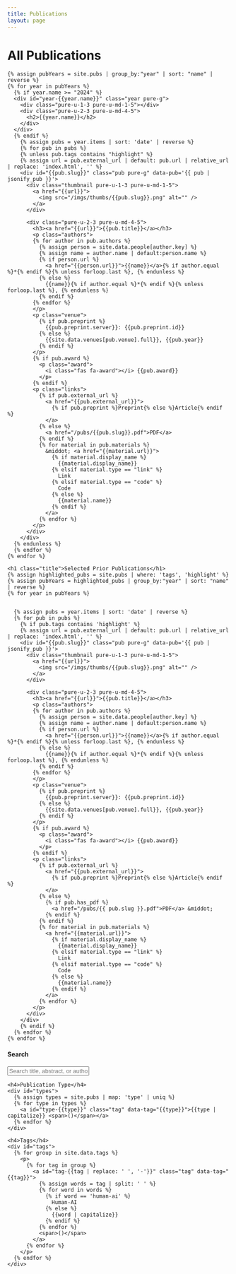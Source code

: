 ```yaml
---
title: Publications
layout: page
---
```

<div id="pubs" class="pure-g">
  <div id="content" class="pure-u-1 pure-u-md-3-4">
    <h1 class="title">All Publications</h1>

    {% assign pubYears = site.pubs | group_by:"year" | sort: "name" | reverse %}
    {% for year in pubYears %}
      {% if year.name >= "2024" %}
      <div id="year-{{year.name}}" class="year pure-g">
        <div class="pure-u-1-3 pure-u-md-1-5"></div>
        <div class="pure-u-2-3 pure-u-md-4-5">
          <h2>{{year.name}}</h2>
        </div>
      </div>
      {% endif %}
        {% assign pubs = year.items | sort: 'date' | reverse %}
        {% for pub in pubs %}
        {% unless pub.tags contains "highlight" %}
        {% assign url = pub.external_url | default: pub.url | relative_url | replace: 'index.html', '' %}
        <div id="{{pub.slug}}" class="pub pure-g" data-pub='{{ pub | jsonify_pub }}'>
          <div class="thumbnail pure-u-1-3 pure-u-md-1-5">
            <a href="{{url}}">
              <img src="/imgs/thumbs/{{pub.slug}}.png" alt="" />
            </a>
          </div>

          <div class="pure-u-2-3 pure-u-md-4-5">
            <h3><a href="{{url}}">{{pub.title}}</a></h3>
            <p class="authors">
            {% for author in pub.authors %}
              {% assign person = site.data.people[author.key] %}
              {% assign name = author.name | default:person.name %}
              {% if person.url %}
                <a href="{{person.url}}">{{name}}</a>{% if author.equal %}*{% endif %}{% unless forloop.last %}, {% endunless %}
              {% else %}
                {{name}}{% if author.equal %}*{% endif %}{% unless forloop.last %}, {% endunless %}
              {% endif %}
            {% endfor %}
            </p>
            <p class="venue">
              {% if pub.preprint %}
                {{pub.preprint.server}}: {{pub.preprint.id}}
              {% else %}
                {{site.data.venues[pub.venue].full}}, {{pub.year}}
              {% endif %}
            </p>
            {% if pub.award %}
              <p class="award">
                <i class="fas fa-award"></i> {{pub.award}}
              </p>
            {% endif %}
            <p class="links">
              {% if pub.external_url %}
                <a href="{{pub.external_url}}">
                  {% if pub.preprint %}Preprint{% else %}Article{% endif %}
                </a>
              {% else %}
                <a href="/pubs/{{pub.slug}}.pdf">PDF</a>
              {% endif %}
              {% for material in pub.materials %}
                &middot; <a href="{{material.url}}">
                  {% if material.display_name %}
                    {{material.display_name}}
                  {% elsif material.type == "link" %}
                    Link
                  {% elsif material.type == "code" %}
                    Code
                  {% else %}
                    {{material.name}}
                  {% endif %}
                </a>
              {% endfor %}
            </p>
          </div>
        </div>
      {% endunless %}
      {% endfor %}
    {% endfor %}

    <h1 class="title">Selected Prior Publications</h1>
    {% assign highlighted_pubs = site.pubs | where: 'tags', 'highlight' %}
    {% assign pubYears = highlighted_pubs | group_by:"year" | sort: "name" | reverse %}
    {% for year in pubYears %}
      

      {% assign pubs = year.items | sort: 'date' | reverse %}
      {% for pub in pubs %}
        {% if pub.tags contains 'highlight' %}
        {% assign url = pub.external_url | default: pub.url | relative_url | replace: 'index.html', '' %}
        <div id="{{pub.slug}}" class="pub pure-g" data-pub='{{ pub | jsonify_pub }}'>
          <div class="thumbnail pure-u-1-3 pure-u-md-1-5">
            <a href="{{url}}">
              <img src="/imgs/thumbs/{{pub.slug}}.png" alt="" />
            </a>
          </div>

          <div class="pure-u-2-3 pure-u-md-4-5">
            <h3><a href="{{url}}">{{pub.title}}</a></h3>
            <p class="authors">
            {% for author in pub.authors %}
              {% assign person = site.data.people[author.key] %}
              {% assign name = author.name | default:person.name %}
              {% if person.url %}
                <a href="{{person.url}}">{{name}}</a>{% if author.equal %}*{% endif %}{% unless forloop.last %}, {% endunless %}
              {% else %}
                {{name}}{% if author.equal %}*{% endif %}{% unless forloop.last %}, {% endunless %}
              {% endif %}
            {% endfor %}
            </p>
            <p class="venue">
              {% if pub.preprint %}
                {{pub.preprint.server}}: {{pub.preprint.id}}
              {% else %}
                {{site.data.venues[pub.venue].full}}, {{pub.year}}
              {% endif %}
            </p>
            {% if pub.award %}
              <p class="award">
                <i class="fas fa-award"></i> {{pub.award}}
              </p>
            {% endif %}
            <p class="links">
              {% if pub.external_url %}
                <a href="{{pub.external_url}}">
                  {% if pub.preprint %}Preprint{% else %}Article{% endif %}
                </a>
              {% else %}
                {% if pub.has_pdf %}
                  <a href="/pubs/{{ pub.slug }}.pdf">PDF</a> &middot;
                {% endif %}
              {% endif %}
              {% for material in pub.materials %}
                <a href="{{material.url}}">
                  {% if material.display_name %}
                    {{material.display_name}}
                  {% elsif material.type == "link" %}
                    Link
                  {% elsif material.type == "code" %}
                    Code
                  {% else %}
                    {{material.name}}
                  {% endif %}
                </a>
              {% endfor %}
            </p>
          </div>
        </div>
        {% endif %}
      {% endfor %}
    {% endfor %}
  </div> 
  
  <div id="sidebar" class="pure-u-1 pure-u-md-1-4">
    <h4>Search</h4>
    <input type="text" id="search" placeholder="Search title, abstract, or authors...">

    <h4>Publication Type</h4>
    <div id="types">
      {% assign types = site.pubs | map: 'type' | uniq %}
      {% for type in types %}
        <a id="type-{{type}}" class="tag" data-tag="{{type}}">{{type | capitalize}} <span>()</span></a>
      {% endfor %}
    </div>

    <h4>Tags</h4>
    <div id="tags">
      {% for group in site.data.tags %}
        <p>
          {% for tag in group %}
            <a id="tag-{{tag | replace: ' ', '-'}}" class="tag" data-tag="{{tag}}">
              {% assign words = tag | split: ' ' %}
              {% for word in words %}
                {% if word == 'human-ai' %}
                  Human-AI
                {% else %}
                  {{word | capitalize}}
                {% endif %}
              {% endfor %}
              <span>()</span>
            </a>
          {% endfor %}
        </p>
      {% endfor %}
    </div>
  </div>  
</div>
